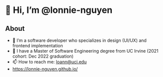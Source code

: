 # 👋 Hi, I’m @lonnie-nguyen

## About

- 👀 I’m a software developer who specializes in design (UI/UX) and frontend implementation 
- 🌱 I have a Master of Software Engineering degree from UC Irvine (2021 cohort: Dec 2022 graduation)
- 📫 How to reach me: loann@uci.edu 
- https://lonnie-nguyen.github.io/


<!---
lonnie-nguyen/lonnie-nguyen is a ✨ special ✨ repository because its `README.md` (this file) appears on your GitHub profile.
You can click the Preview link to take a look at your changes.
--->
